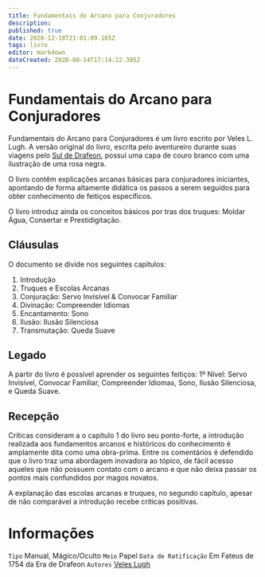 ```yaml
---
title: Fundamentais do Arcano para Conjuradores
description: 
published: true
date: 2020-12-18T21:01:09.165Z
tags: livro
editor: markdown
dateCreated: 2020-08-14T17:14:22.305Z
---
```


# Fundamentais do Arcano para Conjuradores
Fundamentais do Arcano para Conjuradores é um livro escrito por Veles L. Lugh. A versão original do livro, escrita pelo aventureiro durante suas viagens pelo [Sul de Drafeon](http://localhost/en/lugares/plano-material/drafeon/sul-de-drafeon), possui uma capa de couro branco com uma ilustração de uma rosa negra.

O livro contêm explicações arcanas básicas para conjuradores iniciantes, apontando de forma altamente didática os passos a serem seguidos para obter conhecimento de feitiços específicos.

O livro introduz ainda os conceitos básicos por tras dos truques: Moldar Água, Consertar e Prestidigitação.

## Cláusulas
O documento se divide nos seguintes capítulos:

1. Introdução
2. Truques e Escolas Arcanas
3. Conjuração: Servo Invisível & Convocar Familiar
4. Divinação: Compreender Idiomas
5. Encantamento: Sono
6. Ilusão: Ilusão Silenciosa
7. Transmutação: Queda Suave

## Legado
A partir do livro é possível aprender os seguintes feitiços:
1º Nível: Servo Invisível, Convocar Familiar, Compreender Idiomas, Sono, Ilusão Silenciosa, e Queda Suave.

## Recepção
Críticas consideram a o capítulo 1 do livro seu ponto-forte, a introdução realizada aos fundamentos arcanos e históricos do conhecimento é amplamente dita como uma obra-prima. Entre os comentários é defendido que o livro traz uma abordagem inovadora ao tópico, de fácil acesso aqueles que não possuem contato com o arcano e que não deixa passar os pontos mais confundidos por magos novatos.

A explanação das escolas arcanas e truques, no segundo capítulo, apesar de não comparável a introdução recebe críticas positivas.

# Informações
`Tipo` Manual, Mágico/Oculto
`Meio` Papel 
`Data de Ratificação` Em Fateus de 1754 da Era de Drafeon 
`Autores` [Veles Lugh](http://localhost/en/individuos/personagens-de-jogadores/veles-lupis-lugh)